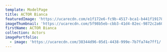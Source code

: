 ```yaml
---
template: ModelPage
title: ACTOR Bianca
featuredImage: 'https://ucarecdn.com/e1f172e6-fc9b-4517-bca1-b441f1917863/'
imageThumbnail: 'https://ucarecdn.com/5f98b5eb-cbb3-41d4-82ec-9872c2a60725/'
firstName: ACTOR Bianca
collection: Actors
imagePortfolio:
  - image: 'https://ucarecdn.com/38344d96-05d1-4438-999e-7b7fa74e7ff1/'
---
```


